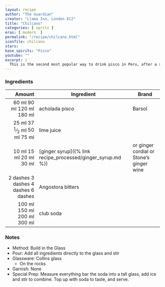 ```yaml
---
layout: recipe
author: "The Guardian"
creator: "Llama Inn, London EC2"
title: "Chilcano"
categories: [ spritz ]
eras: [ modern  ]
permalink: "/recipe/chilcano.html"
iconfile: chilcano
stars: 
base_spirits: "Pisco"
youtube: ""
excerpt: |
  This is the second most popular way to drink pisco in Peru, after a sour. If you don’t have ginger syrup, cordial or wine to hand, you can always swap the soda for ginger ale, though if you’ve got a sweet tooth, you may also want to add a drop of sugar syrup, too.  
---
```


### Ingredients

|   Amount | Ingredient                                                  | Brand                                    |
| -------: | ----------------------------------------------------------- | ---------------------------------------- |
|    <span class="onex active">60 ml </span> <span class="onehalfx">90 ml </span> <span class="twox">120 ml </span> <span class="threex">180 ml </span>| acholada pisco                                              | Barsol                                   |
|    <span class="onex active">25 ml </span> <span class="onehalfx">37 <sup>1</sup>&frasl;<sub>2</sub> ml </span> <span class="twox">50 ml </span> <span class="threex">75 ml </span>| lime juice                                                  |
|    <span class="onex active">10 ml </span> <span class="onehalfx">15 ml </span> <span class="twox">20 ml </span> <span class="threex">30 ml </span>| [ginger syrup]({% link recipe_processed/ginger_syrup.md %}) | or ginger cordial or Stone’s ginger wine |
| <span class="onex active">2 dashes</span> <span class="onehalfx">3 dashes</span> <span class="twox">4 dashes</span> <span class="threex">6 dashes</span>| Angostora bitters                                           |
|   <span class="onex active">100 ml </span> <span class="onehalfx">150 ml </span> <span class="twox">200 ml </span> <span class="threex">300 ml </span>| club soda                                                   |


### Notes

- Method: Build in the Glass
- Pour: Add all ingredients directly to the glass and stir
- Glassware: Collins glass
  - On the rocks 
- Garnish: None
- Special Prep: Measure everything bar the soda into a tall glass, add ice and stir to combine. Top up with soda to taste, and serve.
    
<script type="application/ld+json">
{
  "@context": "https://schema.org",
  "@type": "Recipe",
  "author": "{{ page.author }}",
  "description": "{{ page.excerpt | strip_html | replace: '"', "'" }}",
  "image": "{% for ingredient in site.data[page.iconfile].images.ingredient limit: 1 %}{{ ingredient.url }}{% endfor %}",
  "recipeIngredient": [  " 60 ml acholada pisco ",
  " 25 ml lime juice ",
  " 10 ml ginger syrup",
  "2 dashes Angostora bitters",
  "100 ml club soda"],
  "name": "{{ page.title }}",
  "recipeInstructions": "  {
    '@type': 'HowToStep',
    'text': '- Method: Build in the Glass
'
  },  {
    '@type': 'HowToStep',
    'text': '- Pour: Add all ingredients directly to the glass and stir
'
  },  {
    '@type': 'HowToStep',
    'text': '- Glassware: Collins glass
'
  },  {
    '@type': 'HowToStep',
    'text': '  - On the rocks 
'
  },  {
    '@type': 'HowToStep',
    'text': '- Garnish: None
'
  },  {
    '@type': 'HowToStep',
    'text': '- Special Prep: Measure everything bar the soda into a tall glass, add ice and stir to combine. Top up with soda to taste, and serve.'
  }",
  "recipeYield": "1 cocktail",
  "recipeCategory": "cocktail",
  "aggregateRating": "{%- if page.stars -%}{%- include stars_metadata.html %} out of 5{% else %}NA{%- endif -%}",
  "recipeCuisine": "global",
  "prepTime": "20 minutes",
  "cookTime": "15 second",
  "keywords": "{{ page.title }}, cocktail, {{ page.eras }}, {%- include category_metadata.html -%}, {%- include spirits_metadata.html -%}",
  "nutrition": "NA"
}
</script>

    